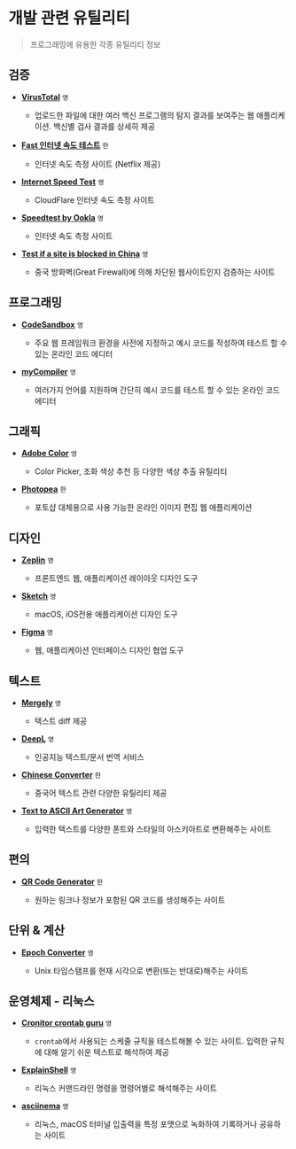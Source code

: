 # 개발 관련 유틸리티

> 프로그래밍에 유용한 각종 유틸리티 정보

## 검증

- **[VirusTotal](https://www.virustotal.com)** `영`

  - 업로드한 파일에 대한 여러 백신 프로그램의 탐지 결과를 보여주는 웹 애플리케이션. 백신별 검사 결과를 상세히 제공

- **[Fast 인터넷 속도 테스트](https://fast.com)** `한`

  - 인터넷 속도 측정 사이트 (Netflix 제공)

- **[Internet Speed Test](https://speed.cloudflare.com)** `영`

  - CloudFlare 인터넷 속도 측정 사이트

- **[Speedtest by Ookla](https://www.speedtest.net)** `영`

  - 인터넷 속도 측정 사이트

- **[Test if a site is blocked in China](https://www.comparitech.com/privacy-security-tools/blockedinchina)** `영`

  - 중국 방화벽(Great Firewall)에 의해 차단된 웹사이트인지 검증하는 사이트

## 프로그래밍

- **[CodeSandbox](https://codesandbox.io)** `영`

  - 주요 웹 프레임워크 환경을 사전에 지정하고 예시 코드를 작성하여 테스트 할 수 있는 온라인 코드 에디터

- **[myCompiler](https://www.mycompiler.io)** `영`

  - 여러가지 언어를 지원하며 간단히 예시 코드를 테스트 할 수 있는 온라인 코드 에디터

## 그래픽

- **[Adobe Color](https://color.adobe.com)** `영`

  - Color Picker, 조화 색상 추천 등 다양한 색상 추출 유틸리티

- **[Photopea](https://www.photopea.com)** `한`

  - 포토샵 대체용으로 사용 가능한 온라인 이미지 편집 웹 애플리케이션

## 디자인

- **[Zeplin](https://zeplin.io)** `영`

  - 프론트엔드 웹, 애플리케이션 레이아웃 디자인 도구

- **[Sketch](https://www.sketch.com)** `영`

  - macOS, iOS전용 애플리케이션 디자인 도구

- **[Figma](https://www.figma.com)** `영`

  - 웹, 애플리케이션 인터페이스 디자인 협업 도구

## 텍스트

- **[Mergely](https://editor.mergely.com)** `영`

  - 텍스트 diff 제공

- **[DeepL](https://www.deepl.com)** `영`

  - 인공지능 텍스트/문서 번역 서비스

- **[Chinese Converter](https://www.chineseconverter.com)** `한`

  - 중국어 텍스트 관련 다양한 유틸리티 제공

- **[Text to ASCII Art Generator](https://patorjk.com/software/taag)** `영`

  - 입력한 텍스트를 다양한 폰트와 스타일의 아스키아트로 변환해주는 사이트

## 편의

- **[QR Code Generator](https://ko.qr-code-generator.com)** `한`

  - 원하는 링크나 정보가 포함된 QR 코드를 생성해주는 사이트

## 단위 & 계산

- **[Epoch Converter](https://www.epochconverter.com)** `영`

  - Unix 타임스탬프를 현재 시각으로 변환(또는 반대로)해주는 사이트

## 운영체제 - 리눅스

- **[Cronitor crontab guru](https://crontab.guru)** `영`

  - `crontab`에서 사용되는 스케줄 규칙을 테스트해볼 수 있는 사이트. 입력한 규칙에 대해 알기 쉬운 텍스트로 해석하여 제공

- **[ExplainShell](https://explainshell.com)** `영`

  - 리눅스 커맨드라인 명령을 명령어별로 해석해주는 사이트

- **[asciinema](https://asciinema.org)** `영`

  - 리눅스, macOS 터미널 입출력을 특정 포맷으로 녹화하여 기록하거나 공유하는 사이트
